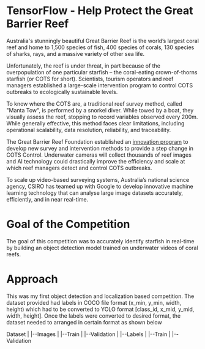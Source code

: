 # TensorFlow - Help Protect the Great Barrier Reef
Australia's stunningly beautiful Great Barrier Reef is the world’s largest coral reef and home to 1,500 species of fish, 400 species of corals, 130 species of sharks, rays, and a massive variety of other sea life.

Unfortunately, the reef is under threat, in part because of the overpopulation of one particular starfish – the coral-eating crown-of-thorns starfish (or COTS for short). Scientists, tourism operators and reef managers established a large-scale intervention program to control COTS outbreaks to ecologically sustainable levels.

To know where the COTS are, a traditional reef survey method, called "Manta Tow", is performed by a snorkel diver. While towed by a boat, they visually assess the reef, stopping to record variables observed every 200m. While generally effective, this method faces clear limitations, including operational scalability, data resolution, reliability, and traceability.

The Great Barrier Reef Foundation established an [innovation program](https://www.barrierreef.org/what-we-do/reef-trust-partnership/crown-of-thorns-starfish-control) to develop new survey and intervention methods to provide a step change in COTS Control. Underwater cameras will collect thousands of reef images and AI technology could drastically improve the efficiency and scale at which reef managers detect and control COTS outbreaks.

To scale up video-based surveying systems, Australia’s national science agency, CSIRO has teamed up with Google to develop innovative machine learning technology that can analyse large image datasets accurately, efficiently, and in near real-time.

# Goal of the Competition
The goal of this competition was to accurately identify starfish in real-time by building an object detection model trained on underwater videos of coral reefs.

# Approach
This was my first object detection and localization based competition. The dataset provided had labels in COCO file format (x_min, y_min, width, height) which had to be converted to YOLO format [class_id, x_mid, y_mid, width, height]. Once the labels were converted to desired format, the dataset needed to arranged in certain format as shown below

Dataset
  |
  |--Images
  |   |--Train
  |   |--Validation
  |
  |--Labels
  |   |--Train
  |   |--Validation
